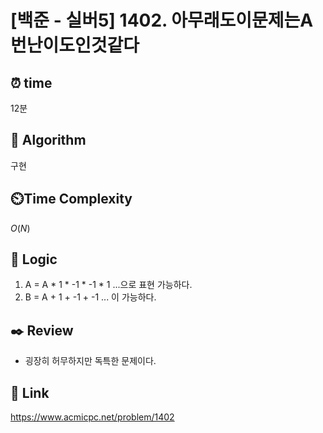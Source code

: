 # [백준 - 실버5] 1402. 아무래도이문제는A번난이도인것같다
 
## ⏰  **time**
12분

## :pushpin: **Algorithm**
구현

## ⏲️**Time Complexity**
$O(N)$

## :round_pushpin: **Logic**
1. A = A * 1 * -1 * -1 * 1 ...으로 표현 가능하다.
2. B = A + 1 + -1 + -1 ... 이 가능하다.

## :black_nib: **Review**
- 굉장히 허무하지만 독특한 문제이다.

## 📡 Link
https://www.acmicpc.net/problem/1402
